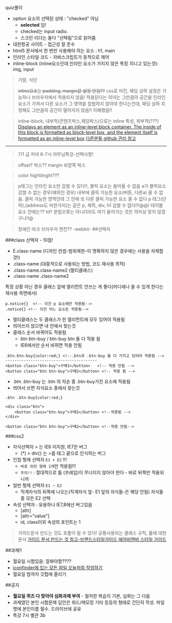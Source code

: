 quiz풀이
- option 요소의 선택된 상태 : "checked" 아님
    + **selected** 임!
    + checked는 input radio.
    + 스크린 리더는 둘다 "선택됨"으로 읽어줌
- 대한항공 사이트 - 접근성 잘 준수
- html5 문서에서 한 번만 사용해야 하는 요소 : h1, main
- 인라인 스타일 코드 - 자바스크립트가 동적으로 제어
- inline-block (inline요소인데 인라인 요소가 가지지 않은 특징 지니고 있는것): img, input
>기말, 식단 

>  ~~inline요소는 padding, margin값 설정 안됨??~~
> css로 마진, 패딩 상하 설정은 가능하나 브라우저에서 적용되지 않음! 적용된다는 의미는 그만큼의 공간을 인라인 요소가 가져서 다른 요소가 그 영역을 침범하지 않아야 한다는건데, 패딩 상하 지정해도 그만큼의 공간이 떨어지지 않음!! 이해했음!!

>inline-block; 내부적(콘텐츠박스,패딩박스)으로는 inline 특성, 외부적(???)
[Displays an element as an inline-level block container. The inside of this block is formatted as block-level box, and the element itself is formatted as an inline-level box](http://www.w3schools.com/cssref/pr_class_display.asp)
>[다른분들 github 관리 참고](https://docs.google.com/spreadsheets/d/1CZBn0MHEloRUgXvHeIZeimlDGYuVDMmS8b2zvceSoPc/edit#gid=528174257)

-----------

>7/1 금 저녁 6-7시 야무님특강-선택사항!

>offset? 박스?? margin 바깥쪽 박스

>color hightlinght???

>p태그는 인라인 요소만 감쌀 수 있다!!, 블럭 요소는 들어올 수 없음
>a가 블럭요소 감쌀 수 없는 경우(예외인 경우) 내부에 클릭 가능한 요소(버튼, 다른a) 올 수 없음. 클릭 가능한 영역인데 그 안에 또 다른 클릭 가능한 요소 올 수 없다
>p 태그(단락),(address도 마찬가지)는 같은 p, 제목, div, h1 감쌀 수 없다!!!@@!
>테이블 요소 안에는?? td? 문법오류는 아니더라도 여기 들어가는 것은 의미상 맞지 않겠구나!!@

>장애인 마크
> 브라우저 엔진?? -webkit-
##선택자

###class 선택자 - 10점! 
- E.class-name (디자인 컨셉-범위제한-이 명확하지 않은 경우에는 사용을 자제할 것!)
- .class-name (대중적으로 사용되는 방법, 코드 재사용 목적)
- .class-name.class-name2 (멀티클래스)
- .class-name .class-name2 

특정 상황 아닌 경우 클래스 앞에 엘리먼트 안쓰는 게 좋다(어디에나 쓸 수 있게 한다는 재사용 측면에서)
```
p.notice{}  <!-- 이건 p 요소에만 적용됨-->
.notice{} <!-- 이건 어느 요소든 적용됨-->
```

- 멀티클래스는 두 클래스가 한 엘리먼트에 모두 있어야 적용됨
- 띄어쓰지 않으면 내 안에서 찾는것
- 클래스 순서 바뀌어도 적용됨
    + btn btn-buy / btn-buy btn 둘 다 적용 됨 
    + IE6에서만 순서 바뀌면 적용 안됨
```
.btn.btn-buy{color:red;} <!--.btn과 .btn-buy 둘 다 가지고 있어야 적용됨 -->
----------------------------------------
<button class="btn-buy">구매1</button>   <!-- 적용 안됨 -->
<button class="btn btn-buy">구매2</button> <!-- 적용 됨 -->
```

- .btn .btn-buy 는 .btn 의 자손 중 .btn-buy가진 요소에 적용됨
- 띄어서 쓰면 자식요소 중에서 찾는것
```
.btn .btn-buy{color:red;} 

<div class="btn">
    <button class="btn-buy">구매1</button> <!--적용됨 -->
</div>

<button class="btn btn-buy">구매2</button> <!--적용 안됨-->
```


###css2
- 자식선택자 > 는 IE6 미지원, IE7은 버그
    + (*) > div{} 는  >를 태그 끝으로 인식하는 버그
- 인접 형제 선택자 `E1 + E2` !!!
    + `바로 뒤의 형제 1개`만 적용됨!!!
    + `주의!!` : 절대적으로 틀 (프레임)이 무너지지 않아야 한다 - 바로 뒤쪽만 적용되니까
- 일반 형제 선택자 `E1 ~ E2`
    + 직계자식의 뒤쪽에 나오는(직계자식 앞- E1 앞의 자식들-은 해당 안됨) 자식들 중 모든 E2 선택
- 속성 선택자 : 유용하나 IE7,8에선 버그있음
    + [attr]
    + [attr="value"]
    + id, class이외 속성의 포인트는 1

>가이드문서 만드는 것도 포폴이 될 수 있다! 
공통사용되는 클래스 규칙, 룰에 대한 문서
>[가이드 문서 만드는 것 참고-브랜드스타일가이드](http://saijogeorge.com/brand-style-guide-examples/),[에어비앤비 스타일 가이드](https://github.com/airbnb/javascript)

##과제!!
- 월요일 시험있음: 잘봐야함????
- [iconfinder에 있는 모든 파일 오늘처럼 작업하기](https://www.iconfinder.com/icons/774684/document_extension_file_format_pdf_icon#size=128)
- 월요일 밤까지 깃헙에 올리기

##공지
- **월요일 퀴즈 다 맞아야 심화과제 부여** - 철저한 복습이 기본, 심화는 그 다음
- 과제였던 본인 시험문제 답안은 워드/메모장 기타 등등의 형태로 간단히 작성. 파일명에 본인이름 필수. 드라이브에 공유 
- 특강 7시 별관 3b